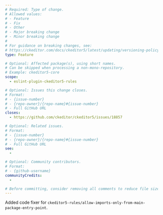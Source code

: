 ```yaml
---
# Required: Type of change.
# Allowed values:
# - Feature
# - Fix
# - Other
# - Major breaking change
# - Minor breaking change
#
# For guidance on breaking changes, see:
# https://ckeditor.com/docs/ckeditor5/latest/updating/versioning-policy.html#major-and-minor-breaking-changes
type: Feature

# Optional: Affected package(s), using short names.
# Can be skipped when processing a non-mono-repository.
# Example: ckeditor5-core
scope:
  - eslint-plugin-ckeditor5-rules

# Optional: Issues this change closes.
# Format:
# - {issue-number}
# - {repo-owner}/{repo-name}#{issue-number}
# - Full GitHub URL
closes:
  - https://github.com/ckeditor/ckeditor5/issues/18857

# Optional: Related issues.
# Format:
# - {issue-number}
# - {repo-owner}/{repo-name}#{issue-number}
# - Full GitHub URL
see:
  - 

# Optional: Community contributors.
# Format:
# - {github-username}
communityCredits:
  - 

# Before committing, consider removing all comments to reduce file size and enhance readability.
---
```


Added code fixer for `ckeditor5-rules/allow-imports-only-from-main-package-entry-point`.
